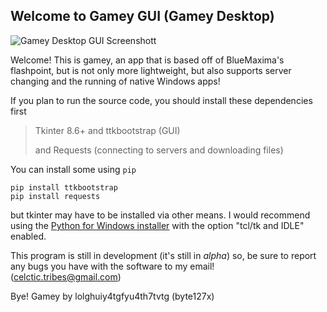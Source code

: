 ﻿## Welcome to Gamey GUI (Gamey Desktop)
![Gamey Desktop GUI Screenshott](https://i.imgur.com/RbgEoBo.png)

Welcome! This is gamey, an app that is based off of BlueMaxima's flashpoint, but is not only more lightweight, but also supports server changing and the running of native Windows apps!

If you plan to run the source code, you should install these dependencies first
> Tkinter 8.6+ and ttkbootstrap (GUI)
> 
> and Requests (connecting to servers and downloading files)

You can install some using `pip`
```
pip install ttkbootstrap
pip install requests
```
but tkinter may have to be installed via other means. I would recommend using the [Python for Windows installer](https://www.python.org/downloads/windows/) with the option "tcl/tk and IDLE" enabled.

This program is still in development (it's still in *alpha*)
so, be sure to report any bugs you have with the software to my email! (celctic.tribes@gmail.com)

Bye!
Gamey by lolghuiy4tgfyu4th7tvtg (byte127x)
